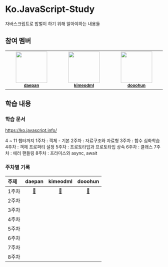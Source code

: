 # Ko.JavaScript-Study

자바스크립트로 밥벌이 하기 위해 알아야하는 내용들

## 참여 멤버

<table>
  <tbody>
    <tr>
      <td align="center" valign="top" width="14.28%"><img src="https://avatars.githubusercontent.com/u/50792467?v=4" width="100px;"/><br /><sub><a href="https://github.com/daepan"><b>daepan</b></a></sub><br /></td>
      <td align="center" valign="top" width="14.28%"><img src="https://avatars.githubusercontent.com/u/88065770?v=4" width="100px;"/><br /><sub><a href="https://github.com/kimeodml"><b>kimeodml</b></a></sub><br /></td>
      <td align="center" valign="top" width="14.28%"><img src="https://avatars.githubusercontent.com/u/74540646?v=4" width="100px;"/><br /><sub><a href="https://github.com/dooohun"><b>dooohun</b></a></sub><br /></td>
    </tr>
    </tbody>
</table>

## 학습 내용

### 학습 문서

https://ko.javascript.info/

4 ~ 11 챕터까지
1주차 : 객체 - 기본
2주차 : 자료구조와 자료형
3주차 : 함수 심화학습
4주차 : 객체 프로퍼티 설정
5주차 : 프로토타입과 프로토타입 상속
6주차 : 클래스
7주차 : 에러 핸들링
8주차 : 프라미스와 async, await

### 주차별 기록

| 주제  | daepan | kimeodml | dooohun |
| :---- | :----: | :------: | :-----: |
| 1주차 |    [🔗](\daepan\1주차.md)    |  [🔗](\kimeodml\1주차.md)     |  [🔗](\dooohun\1주차.md)       |
| 2주차 |        |          |         |
| 3주차 |        |          |         |
| 4주차 |        |          |         |
| 5주차 |        |          |         |
| 6주차 |        |          |         |
| 7주차 |        |          |         |
| 8주차 |        |          |         |
